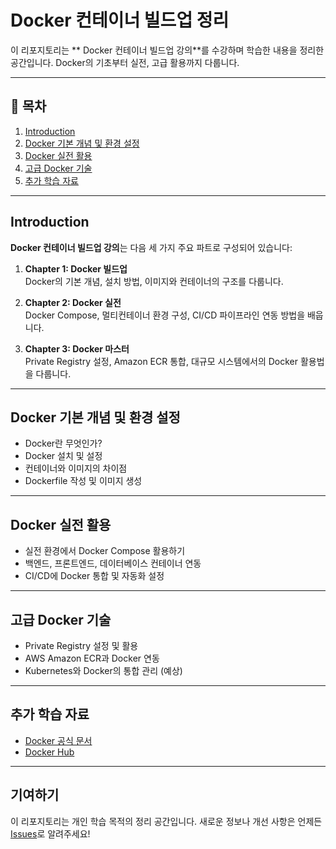 
# Docker 컨테이너 빌드업 정리

이 리포지토리는 ** Docker 컨테이너 빌드업 강의**를 수강하며 학습한 내용을 정리한 공간입니다. Docker의 기초부터 실전, 고급 활용까지 다룹니다.

---

## 📂 목차

1. [Introduction](#introduction)
2. [Docker 기본 개념 및 환경 설정](#docker-기본-개념-및-환경-설정)
3. [Docker 실전 활용](#docker-실전-활용)
4. [고급 Docker 기술](#고급-docker-기술)
5. [추가 학습 자료](#추가-학습-자료)

---

## Introduction

**Docker 컨테이너 빌드업 강의**는 다음 세 가지 주요 파트로 구성되어 있습니다:

1. **Chapter 1: Docker 빌드업**  
   Docker의 기본 개념, 설치 방법, 이미지와 컨테이너의 구조를 다룹니다.

2. **Chapter 2: Docker 실전**  
   Docker Compose, 멀티컨테이너 환경 구성, CI/CD 파이프라인 연동 방법을 배웁니다.

3. **Chapter 3: Docker 마스터**  
   Private Registry 설정, Amazon ECR 통합, 대규모 시스템에서의 Docker 활용법을 다룹니다.

---

## Docker 기본 개념 및 환경 설정

- Docker란 무엇인가?  
- Docker 설치 및 설정
- 컨테이너와 이미지의 차이점
- Dockerfile 작성 및 이미지 생성

---

## Docker 실전 활용

- 실전 환경에서 Docker Compose 활용하기
- 백엔드, 프론트엔드, 데이터베이스 컨테이너 연동
- CI/CD에 Docker 통합 및 자동화 설정

---

## 고급 Docker 기술

- Private Registry 설정 및 활용
- AWS Amazon ECR과 Docker 연동
- Kubernetes와 Docker의 통합 관리 (예상)

---

## 추가 학습 자료

- [Docker 공식 문서](https://docs.docker.com/)
- [Docker Hub](https://hub.docker.com/)
---

## 기여하기

이 리포지토리는 개인 학습 목적의 정리 공간입니다. 새로운 정보나 개선 사항은 언제든 [Issues](https://github.com/)로 알려주세요!

```

